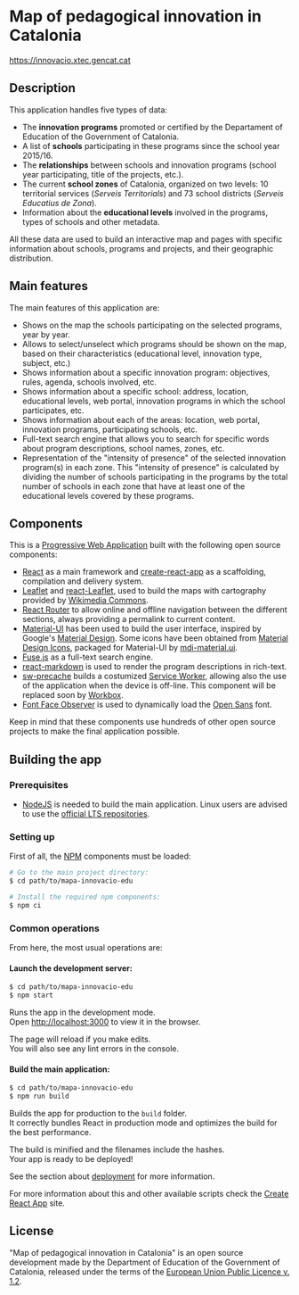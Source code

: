 # Map of pedagogical innovation in Catalonia

https://innovacio.xtec.gencat.cat


## Description
This application handles five types of data:
- The __innovation programs__ promoted or certified by the Departament of Education of the Government of Catalonia.
- A list of __schools__ participating in these programs since the school year 2015/16.
- The __relationships__ between schools and innovation programs (school year participating, title of the projects, etc.).
- The current __school zones__ of Catalonia, organized on two levels: 10 territorial services (_Serveis Territorials_) and 73 school districts (_Serveis Educatius de Zona_).
- Information about the __educational levels__ involved in the programs, types of schools and other metadata.

All these data are used to build an interactive map and pages with specific information about schools, programs and projects, and their geographic distribution.

## Main features
The main features of this application are:
- Shows on the map the schools participating on the selected programs, year by year.
- Allows to select/unselect which programs should be shown on the map, based on their characteristics (educational level, innovation type, subject, etc.)
- Shows information about a specific innovation program: objectives, rules, agenda, schools involved, etc.
- Shows information about a specific school: address, location, educational levels, web portal, innovation programs in which the school participates, etc.
- Shows information about each of the areas: location, web portal, innovation programs, participating schools, etc.
- Full-text search engine that allows you to search for specific words about program descriptions, school names, zones, etc.
- Representation of the "intensity of presence" of the selected innovation program(s) in each zone. This "intensity of presence" is calculated by dividing the number of schools participating in the programs by the total number of schools in each zone that have at least one of the educational levels covered by these programs.

## Components
This is a [Progressive Web Application](https://en.wikipedia.org/wiki/Progressive_web_applications) built with the following open source components:
- [React](https://reactjs.org/) as a main framework and [create-react-app](https://github.com/facebook/create-react-app) as a scaffolding, compilation and delivery system.
- [Leaflet](https://leafletjs.com/) and [react-Leaflet](https://react-leaflet.js.org/), used to build the maps with cartography provided by [Wikimedia Commons](https://commons.wikimedia.org/).
- [React Router](https://reacttraining.com/react-router/) to allow online and offline navigation between the different sections, always providing a permalink to current content.
- [Material-UI](https://material-ui.com/) has been used to build the user interface, inspired by Google's [Material Design](https://material.io/design/). Some icons have been obtained from [Material Design Icons](https://materialdesignicons.com/), packaged for Material-UI by [mdi-material.ui](https://github.com/TeamWertarbyte/mdi-material-ui).
- [Fuse.js](https://fusejs.io/) as a full-text search engine.
- [react-markdown](https://rexxars.github.io/react-markdown/) is used to render the program descriptions in rich-text.
- [sw-precache](https://github.com/GoogleChromeLabs/sw-precache) builds a costumized [Service Worker](https://developer.mozilla.org/en-US/docs/Web/API/Service_Worker_API), allowing also the use of the application when the device is off-line. This component will be replaced soon by [Workbox](https://developers.google.com/web/tools/workbox/).
- [Font Face Observer](https://github.com/bramstein/fontfaceobserver) is used to dynamically load the [Open Sans](https://fonts.google.com/specimen/Open+Sans) font.

Keep in mind that these components use hundreds of other open source projects to make the final application possible.

## Building the app

### Prerequisites

- [NodeJS](https://nodejs.org/) is needed to build the main application. Linux users are advised to use the [official LTS repositories](https://github.com/nodesource/distributions/blob/master/README.md).


### Setting up

First of all, the [NPM](https://www.npmjs.com/) components must be loaded:

```bash
# Go to the main project directory:
$ cd path/to/mapa-innovacio-edu

# Install the required npm components:
$ npm ci
```

### Common operations

From here, the most usual operations are:

#### Launch the development server:
```bash
$ cd path/to/mapa-innovacio-edu
$ npm start
```
Runs the app in the development mode.<br>
Open [http://localhost:3000](http://localhost:3000) to view it in the browser.

The page will reload if you make edits.<br>
You will also see any lint errors in the console.

#### Build the main application:
```bash
$ cd path/to/mapa-innovacio-edu
$ npm run build
```
Builds the app for production to the `build` folder.<br>
It correctly bundles React in production mode and optimizes the build for the best performance.

The build is minified and the filenames include the hashes.<br>
Your app is ready to be deployed!

See the section about [deployment](https://facebook.github.io/create-react-app/docs/deployment) for more information.

For more information about this and other available scripts check the [Create React App](https://facebook.github.io/create-react-app/) site.

## License
"Map of pedagogical innovation in Catalonia" is an open source development made by the Department of Education of the Government of Catalonia, released under the terms of the [European Union Public Licence v. 1.2](https://eupl.eu/1.2/en/).
